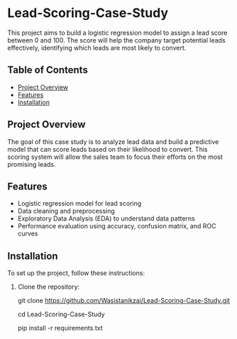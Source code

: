 # Lead-Scoring-Case-Study

This project aims to build a logistic regression model to assign a lead score between 0 and 100. The score will help the company target potential leads effectively, identifying which leads are most likely to convert.

## Table of Contents
- [Project Overview](#project-overview)
- [Features](#features)
- [Installation](#installation)

## Project Overview

The goal of this case study is to analyze lead data and build a predictive model that can score leads based on their likelihood to convert. This scoring system will allow the sales team to focus their efforts on the most promising leads.

## Features
- Logistic regression model for lead scoring
- Data cleaning and preprocessing
- Exploratory Data Analysis (EDA) to understand data patterns
- Performance evaluation using accuracy, confusion matrix, and ROC curves

## Installation

To set up the project, follow these instructions:

1. Clone the repository:

   git clone https://github.com/Wasistanikzai/Lead-Scoring-Case-Study.git

   cd Lead-Scoring-Case-Study

   pip install -r requirements.txt